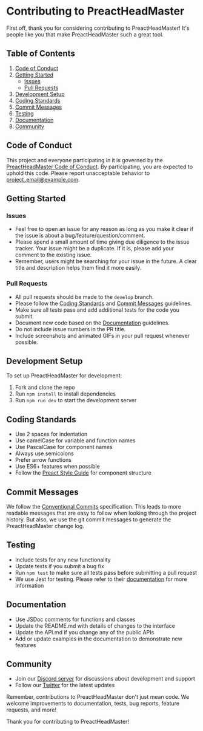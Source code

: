 # Contributing to PreactHeadMaster

First off, thank you for considering contributing to PreactHeadMaster! It's people like you that make PreactHeadMaster such a great tool.

## Table of Contents

1. [Code of Conduct](#code-of-conduct)
2. [Getting Started](#getting-started)
   - [Issues](#issues)
   - [Pull Requests](#pull-requests)
3. [Development Setup](#development-setup)
4. [Coding Standards](#coding-standards)
5. [Commit Messages](#commit-messages)
6. [Testing](#testing)
7. [Documentation](#documentation)
8. [Community](#community)

## Code of Conduct

This project and everyone participating in it is governed by the [PreactHeadMaster Code of Conduct](CODE_OF_CONDUCT.md). By participating, you are expected to uphold this code. Please report unacceptable behavior to [project_email@example.com](mailto:project_email@example.com).

## Getting Started

### Issues

- Feel free to open an issue for any reason as long as you make it clear if the issue is about a bug/feature/question/comment.
- Please spend a small amount of time giving due diligence to the issue tracker. Your issue might be a duplicate. If it is, please add your comment to the existing issue.
- Remember, users might be searching for your issue in the future. A clear title and description helps them find it more easily.

### Pull Requests

- All pull requests should be made to the `develop` branch.
- Please follow the [Coding Standards](#coding-standards) and [Commit Messages](#commit-messages) guidelines.
- Make sure all tests pass and add additional tests for the code you submit.
- Document new code based on the [Documentation](#documentation) guidelines.
- Do not include issue numbers in the PR title.
- Include screenshots and animated GIFs in your pull request whenever possible.

## Development Setup

To set up PreactHeadMaster for development:

1. Fork and clone the repo
2. Run `npm install` to install dependencies
3. Run `npm run dev` to start the development server

## Coding Standards

- Use 2 spaces for indentation
- Use camelCase for variable and function names
- Use PascalCase for component names
- Always use semicolons
- Prefer arrow functions
- Use ES6+ features when possible
- Follow the [Preact Style Guide](https://preactjs.com/guide/v10/differences-to-react#styling) for component structure

## Commit Messages

We follow the [Conventional Commits](https://www.conventionalcommits.org/) specification. This leads to more readable messages that are easy to follow when looking through the project history. But also, we use the git commit messages to generate the PreactHeadMaster change log.

## Testing

- Include tests for any new functionality
- Update tests if you submit a bug fix
- Run `npm test` to make sure all tests pass before submitting a pull request
- We use Jest for testing. Please refer to their [documentation](https://jestjs.io/docs/getting-started) for more information

## Documentation

- Use JSDoc comments for functions and classes
- Update the README.md with details of changes to the interface
- Update the API.md if you change any of the public APIs
- Add or update examples in the documentation to demonstrate new features

## Community

- Join our [Discord server](https://discord.gg/example) for discussions about development and support
- Follow our [Twitter](https://twitter.com/example) for the latest updates

Remember, contributions to PreactHeadMaster don't just mean code. We welcome improvements to documentation, tests, bug reports, feature requests, and more!

Thank you for contributing to PreactHeadMaster!

